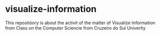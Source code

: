 # visualize-information
This repositóory is about the activit of the matter of Visualize Information from Class on the Computer Sciencie from Cruzeiro do Sul Univerity 
